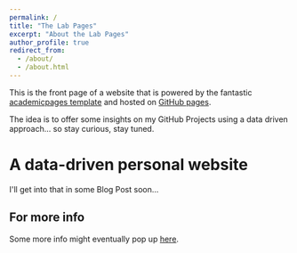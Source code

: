 ```yaml
---
permalink: /
title: "The Lab Pages"
excerpt: "About the Lab Pages"
author_profile: true
redirect_from: 
  - /about/
  - /about.html
---
```


This is the front page of a website that is powered by the fantastic
 [academicpages template](https://github.com/academicpages/academicpages.github.io) and hosted on
 [GitHub pages](https://pages.github.com).

The idea is to offer some insights on my GitHub Projects using a data driven approach... so stay
 curious, stay tuned.

A data-driven personal website
======

I'll get into that in some Blog Post soon...

For more info
------

Some more info might eventually pop up [here](https://promofu.net).
